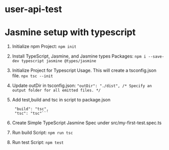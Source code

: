 # user-api-test


# Jasmine setup with typescript
1. Initialize npm Project: 
    ```npm init```
2. Install TypeScript, Jasmine, and Jasmine types Packages: 
    ```npm i --save-dev typescript jasmine @types/jasmine```
3. Initialize Project for Typescript Usage. This will create a tsconfig.json file. 
    ```npx tsc --init```
4. Update outDir in tsconfig.json: 
    ```"outDir": "./dist", /* Specify an output folder for all emitted files. */```
5. Add test,build and tsc in script to package.json 
   ```"test": "jasmine",
    "build": "tsc",
    "tsc": "tsc"```
6. Create Simple TypeScript Jasmine Spec under src/my-first-test.spec.ts

7. Run build Script: 
      ```npm run tsc```
8. Run test Script: 
     ```npm test```
    
